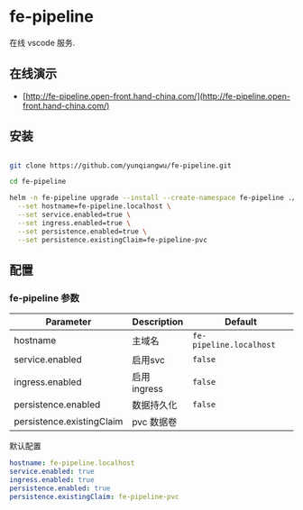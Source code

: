 # fe-pipeline

在线 vscode 服务.

## 在线演示

- [http://fe-pipeline.open-front.hand-china.com/](http://fe-pipeline.open-front.hand-china.com/)

## 安装

```bash

git clone https://github.com/yunqiangwu/fe-pipeline.git

cd fe-pipeline

helm -n fe-pipeline upgrade --install --create-namespace fe-pipeline ./charts/fe-pipeline \
  --set hostname=fe-pipeline.localhost \
  --set service.enabled=true \
  --set ingress.enabled=true \
  --set persistence.enabled=true \
  --set persistence.existingClaim=fe-pipeline-pvc

```


## 配置

### fe-pipeline 参数

| Parameter                          | Description                                                                           | Default             |
| ---------------------------------- | ------------------------------------------------------------------------------------- | ------------------- |
| hostname                    | 主域名                                                      | `fe-pipeline.localhost`              |
| service.enabled             | 启用svc                                             | `false`              |
| ingress.enabled             | 启用 ingress                                                      | `false`              |
| persistence.enabled         | 数据持久化                                                      | `false`              |
| persistence.existingClaim   | pvc 数据卷                                                      |               |

默认配置

```yaml
hostname: fe-pipeline.localhost
service.enabled: true
ingress.enabled: true
persistence.enabled: true
persistence.existingClaim: fe-pipeline-pvc
```
